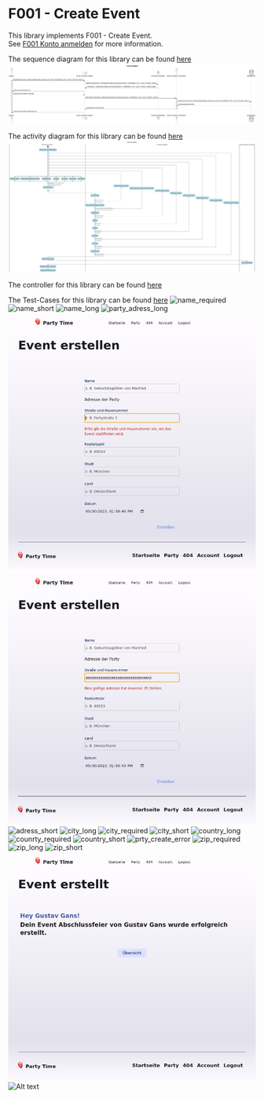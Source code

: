 # F001 - Create Event

This library implements F001 - Create Event.  
See [F001 Konto anmelden](https://github.com/party-time-2/party-time/issues/1) for more information.

The sequence diagram for this library can be found [here](/docs/F001/F001_eventAnlegen_seq.plantuml)
![F001_kontoAnmelden_seq](/docs/PNG/F001/F001_eventAnlegen_seq.png)

The activity diagram for this library can be found [here](/docs/F001/F001_eventAnlegen_act.plantuml)
![F001_kontoAnmelden_act](/docs/PNG/F001/F001_eventAnlegen_act.png)

The controller for this library can be found [here](/apps/party-time-backend/src/main/java/com/partytime/api/controller/EventController.java)

The Test-Cases for this library can be found [here](/apps/party-time-frontend-e2e/src/e2e/create.event.cy.ts)
![name_required](/docs/PNG/F001/Tests/party-time-login-error%20--%20should%20show%20user_required.png)
![name_short](/docs/PNG/F001/Tests/party-time-login-error%20--%20should%20show%20user_required.png)
![name_long](/docs/PNG/F001/Tests/party-time-login-error%20--%20should%20show%20user_required.png)
![party_adress_long](/docs/PNG/F001/Tests/party-time-login-error%20--%20should%20show%20user_required.png)
![adress_required](/docs/PNG/F001/Tests/create-event-error%20--%20should%20show%20party_address_required.png)
![adress_long](/docs/PNG/F001/Tests/create-event-error%20--%20should%20show%20party_address_long.png)
![adress_short](/docs/PNG/F001/Tests/party-time-login-error%20--%20should%20show%20user_required.png)
![city_long](/docs/PNG/F001/Tests/party-time-login-error%20--%20should%20show%20user_required.png)
![city_required](/docs/PNG/F001/Tests/party-time-login-error%20--%20should%20show%20user_required.png)
![city_short](/docs/PNG/F001/Tests/party-time-login-error%20--%20should%20show%20user_required.png)
![country_long](/docs/PNG/F001/Tests/party-time-login-error%20--%20should%20show%20user_required.png)
![counrty_required](/docs/PNG/F001/Tests/party-time-login-error%20--%20should%20show%20user_required.png)
![country_short](/docs/PNG/F001/Tests/party-time-login-error%20--%20should%20show%20user_required.png)
![prty_create_error](/docs/PNG/F001/Tests/party-time-login-error%20--%20should%20show%20user_required.png)
![zip_required](/docs/PNG/F001/Tests/party-time-login-error%20--%20should%20show%20user_required.png)
![zip_long](/docs/PNG/F001/Tests/party-time-login-error%20--%20should%20show%20user_required.png)
![zip_short](/docs/PNG/F001/Tests/party-time-login-error%20--%20should%20show%20user_required.png)
![create_success](/docs/PNG/F001/Tests/create-event%20--%20should%20show%20create_success.png)
![Alt text](../../docs/PNG/F001/Tests/)
